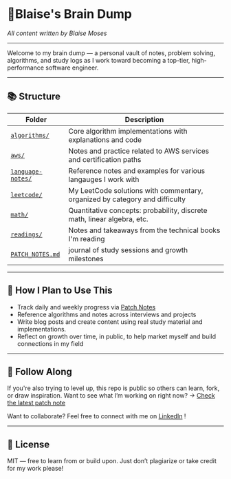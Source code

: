 # 🧠Blaise's Brain Dump 
*All content written by Blaise Moses*

---

Welcome to my brain dump — a personal vault of notes, problem solving, algorithms, and study logs as I work toward becoming a top-tier, high-performance software engineer.

---

## 📚 Structure

| Folder | Description |
|--------|-------------|
| [`algorithms/`](./algorithms) | Core algorithm implementations with explanations and code |
| [`aws/`](./aws) |Notes and practice related to AWS services and certification paths |
| [`language-notes/`](./language-notes) | Reference notes and examples for various langauges I work with |
| [`leetcode/`](./leetcode) | My LeetCode solutions with commentary, organized by category and difficulty |
| [`math/`](./math) | Quantitative concepts: probability, discrete math, linear algebra, etc. |
| [`readings/`](./readings) | Notes and takeaways from the technical books I'm reading |
|[`PATCH_NOTES.md`](./PATCH_NOTES.md) | journal of study sessions and growth milestones |

---

## 🧩 How I Plan to Use This

- Track daily and weekly progress via [Patch Notes](./PATCH_NOTES.md)
- Reference algorithms and notes across interviews and projects
- Write blog posts and create content using real study material and implementations.
- Reflect on growth over time, in public, to help market myself and build connections in my field

---
## 📣 Follow Along

If you're also trying to level up, this repo is public so others can learn, fork, or draw inspiration.  Want to see what I’m working on right now? → [Check the latest patch note](./PATCH_NOTES.md)

Want to collaborate? Feel free to connect with me on [LinkedIn](https://www.linkedin.com/in/blaise-moses/) !

---
## 🔖 License

MIT — free to learn from or build upon. Just don’t plagiarize or take credit for my work please!
